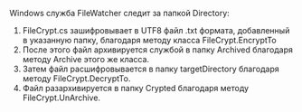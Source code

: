 Windows служба FileWatcher следит за папкой Directory:
1. FileCrypt.cs зашифровывает в UTF8 файл .txt формата, добавленный в указанную папку, благодаря методу класса FileCrypt.EncryptTo
2. После этого файл архивируется службой в папку Archived благодаря методу Archive этого же класса.
3. Затем файл расшифровывается в папку targetDirectory благодаря методу FileCrypt.DecryptTo.
4. Файл разархивируется в папку Crypted благодаря методу FileCrypt.UnArchive.
